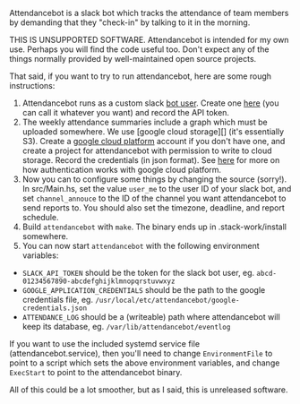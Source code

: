 Attendancebot is a slack bot which tracks the attendance of team members by
demanding that they "check-in" by talking to it in the morning.

THIS IS UNSUPPORTED SOFTWARE. Attendancebot is intended for my own use. Perhaps
you will find the code useful too. Don't expect any of the things normally
provided by well-maintained open source projects.

That said, if you want to try to run attendancebot, here are some rough
instructions:

1. Attendancebot runs as a custom slack [bot user]. Create one
   [here][create bot user] (you can call it whatever you want) and record the
   API token.
2. The weekly attendance summaries include a graph which must be uploaded
   somewhere. We use [google cloud storage][] (it's essentially S3). Create a
   [google cloud platform] account if you don't have one, and create a project
   for attendancebot with permission to write to cloud storage. Record the
   credentials (in json format). See [here][google cloud auth] for more on how
   authentication works with google cloud platform.
3. Now you can to configure some things by changing the source (sorry!). In
   src/Main.hs, set the value `user_me` to the user ID of your slack bot, and
   set `channel_annouce` to the ID of the  channel you want attendancebot to
   send reports to. You should also set the timezone, deadline, and report
   schedule.
4. Build `attendancebot` with `make`. The binary ends up in .stack-work/install
   somewhere.
5. You can now start `attendancebot` with the following environment variables:

- `SLACK_API_TOKEN` should be the token for the slack bot user, eg.
  `abcd-01234567890-abcdefghijklmnopqrstuvwxyz`
- `GOOGLE_APPLICATION_CREDENTIALS` should be the path to the google credentials
  file, eg. `/usr/local/etc/attendancebot/google-credentials.json`
- `ATTENDANCE_LOG` should be a (writeable) path where attendancebot will keep
  its database, eg. `/var/lib/attendancebot/eventlog`

If you want to use the included systemd service file (attendancebot.service),
then you'll need to change `EnvironmentFile` to point to a script which sets
the above environment variables, and change `ExecStart` to point to the
attendancebot binary.

All of this could be a lot smoother, but as I said, this is unreleased
software.

[bot user]: https://api.slack.com/bot-users
[create bot user]: https://my.slack.com/services/new/bot
[google cloud platform]: https://cloud.google.com/
[google cloud auth]: https://cloud.google.com/docs/authentication

